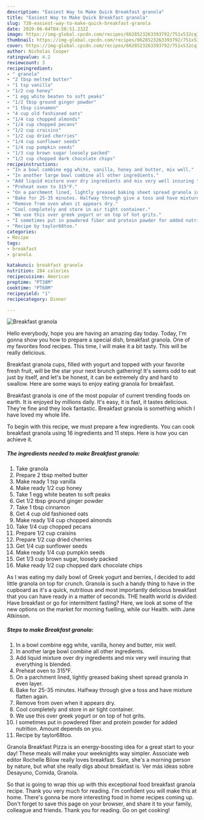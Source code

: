 ```yaml
---
description: "Easiest Way to Make Quick Breakfast granola"
title: "Easiest Way to Make Quick Breakfast granola"
slug: 720-easiest-way-to-make-quick-breakfast-granola
date: 2020-06-04T04:58:51.232Z
image: https://img-global.cpcdn.com/recipes/6628523263393792/751x532cq70/breakfast-granola-recipe-main-photo.jpg
thumbnail: https://img-global.cpcdn.com/recipes/6628523263393792/751x532cq70/breakfast-granola-recipe-main-photo.jpg
cover: https://img-global.cpcdn.com/recipes/6628523263393792/751x532cq70/breakfast-granola-recipe-main-photo.jpg
author: Nicholas Cooper
ratingvalue: 4.2
reviewcount: 3
recipeingredient:
- " granola"
- "2 tbsp melted butter"
- "1 tsp vanilla"
- "1/2 cup honey"
- "1 egg white beaten to soft peaks"
- "1/2 tbsp ground ginger powder"
- "1 tbsp cinnamon"
- "4 cup old fashioned oats"
- "1/4 cup chopped almonds"
- "1/4 cup chopped pecans"
- "1/2 cup craisins"
- "1/2 cup dried cherries"
- "1/4 cup sunflower seeds"
- "1/4 cup pumpkin seeds"
- "1/3 cup brown sugar loosely packed"
- "1/2 cup chopped dark chocolate chips"
recipeinstructions:
- "In a bowl combine egg white, vanilla, honey and butter, mix well."
- "In another large bowl combine all other ingredients."
- "Add liquid mixture over dry ingredients and mix very well insuring that everything is blended."
- "Preheat oven to 315°F."
- "On a parchment lined, lightly greased baking sheet spread granola in even layer."
- "Bake for 25-35 minutes. Halfway through give a toss and have mixture flatten again."
- "Remove from oven when it appears dry."
- "Cool completely and store in air tight container."
- "We use this over greek yogurt or on top of hot grits."
- "I sometimes put in powdered fiber and protein powder for added nutrition. Amount depends on you."
- "Recipe by taylor68too."
categories:
- Recipe
tags:
- breakfast
- granola

katakunci: breakfast granola 
nutrition: 284 calories
recipecuisine: American
preptime: "PT38M"
cooktime: "PT60M"
recipeyield: "1"
recipecategory: Dinner

---
```



![Breakfast granola](https://img-global.cpcdn.com/recipes/6628523263393792/751x532cq70/breakfast-granola-recipe-main-photo.jpg)

Hello everybody, hope you are having an amazing day today. Today, I'm gonna show you how to prepare a special dish, breakfast granola. One of my favorites food recipes. This time, I will make it a bit tasty. This will be really delicious.

Breakfast granola cups, filled with yogurt and topped with your favorite fresh fruit, will be the star your next brunch gathering! It&#39;s seems odd to eat just by itself, and let&#39;s be honest, it can be extremely dry and hard to swallow. Here are some ways to enjoy eating granola for breakfast.

Breakfast granola is one of the most popular of current trending foods on earth. It is enjoyed by millions daily. It's easy, it is fast, it tastes delicious. They're fine and they look fantastic. Breakfast granola is something which I have loved my whole life.


To begin with this recipe, we must prepare a few ingredients. You can cook breakfast granola using 16 ingredients and 11 steps. Here is how you can achieve it.

<!--inarticleads1-->

##### The ingredients needed to make Breakfast granola:

1. Take  granola
1. Prepare 2 tbsp melted butter
1. Make ready 1 tsp vanilla
1. Make ready 1/2 cup honey
1. Take 1 egg white beaten to soft peaks
1. Get 1/2 tbsp ground ginger powder
1. Take 1 tbsp cinnamon
1. Get 4 cup old fashioned oats
1. Make ready 1/4 cup chopped almonds
1. Take 1/4 cup chopped pecans
1. Prepare 1/2 cup craisins
1. Prepare 1/2 cup dried cherries
1. Get 1/4 cup sunflower seeds
1. Make ready 1/4 cup pumpkin seeds
1. Get 1/3 cup brown sugar, loosely packed
1. Make ready 1/2 cup chopped dark chocolate chips


As I was eating my daily bowl of Greek yogurt and berries, I decided to add little granola on top for crunch. Granola is such a handy thing to have in the cupboard as it&#39;s a quick, nutritious and most importantly delicious breakfast that you can have ready in a matter of seconds. THE health world is divided: Have breakfast or go for intermittent fasting? Here, we look at some of the new options on the market for morning fuelling, while our Health. with Jane Atkinson. 

<!--inarticleads2-->

##### Steps to make Breakfast granola:

1. In a bowl combine egg white, vanilla, honey and butter, mix well.
1. In another large bowl combine all other ingredients.
1. Add liquid mixture over dry ingredients and mix very well insuring that everything is blended.
1. Preheat oven to 315°F.
1. On a parchment lined, lightly greased baking sheet spread granola in even layer.
1. Bake for 25-35 minutes. Halfway through give a toss and have mixture flatten again.
1. Remove from oven when it appears dry.
1. Cool completely and store in air tight container.
1. We use this over greek yogurt or on top of hot grits.
1. I sometimes put in powdered fiber and protein powder for added nutrition. Amount depends on you.
1. Recipe by taylor68too.


Granola Breakfast Pizza is an energy-boosting idea for a great start to your day! These meals will make your weeknights way simpler. Associate web editor Rochelle Bilow really loves breakfast. Sure, she&#39;s a morning person by nature, but what she really digs about breakfast is. Ver más ideas sobre Desayuno, Comida, Granola. 

So that is going to wrap this up with this exceptional food breakfast granola recipe. Thank you very much for reading. I'm confident you will make this at home. There's gonna be more interesting food in home recipes coming up. Don't forget to save this page on your browser, and share it to your family, colleague and friends. Thank you for reading. Go on get cooking!

